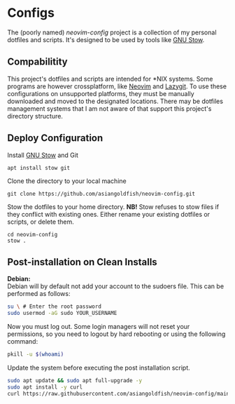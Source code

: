 # Configs

The (poorly named) <i>neovim-config</i> project is a collection of my personal
dotfiles and scripts. It's designed to be used by tools like
[GNU Stow](https://www.gnu.org/software/stow/).

## Compabilitity
This project's dotfiles and scripts are intended for \*NIX systems. Some
programs are however crossplatform, like [Neovim](.config/nvim) and
[Lazygit](.config/lazygit). To use these configurations on unsupported
platforms, they must be manually downloaded and moved to the designated
locations. There may be dotfiles management systems that I am not aware
of that support this project's directory structure.

## Deploy Configuration
Install [GNU Stow](https://www.gnu.org/software/stow/) and Git
```
apt install stow git
```

Clone the directory to your local machine
```
git clone https://github.com/asiangoldfish/neovim-config.git
```

Stow the dotfiles to your home directory.
<b>NB!</b> Stow refuses to stow files if they conflict with existing ones.
Either rename your existing dotfiles or scripts, or delete them.
```
cd neovim-config
stow .
```

## Post-installation on Clean Installs
**Debian:**<br>
Debian will by default not add your account to the sudoers file. This can be
performed as follows:
```sh
su \ # Enter the root password
sudo usermod -aG sudo YOUR_USERNAME
```
Now you must log out. Some login managers will not reset your permissions, so
you need to logout by hard rebooting or using the following command:
```sh
pkill -u $(whoami)
```

Update the system before executing the post installation script.

```sh
sudo apt update && sudo apt full-upgrade -y
sudo apt install -y curl
curl https://raw.githubusercontent.com/asiangoldfish/neovim-config/main/postinstall_scripts/debian.sh | bash
```
